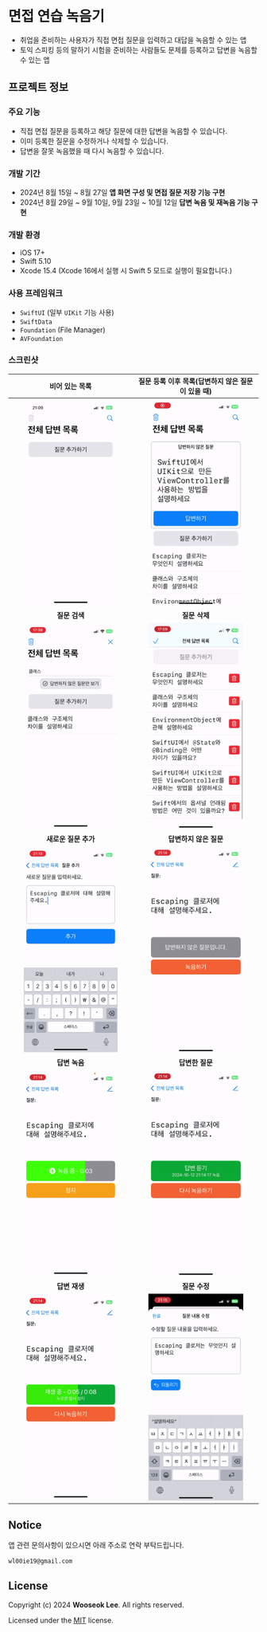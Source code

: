 # 면접 연습 녹음기

- 취업을 준비하는 사용자가 직접 면접 질문을 입력하고 대답을 녹음할 수 있는 앱
- 토익 스피킹 등의 말하기 시험을 준비하는 사람들도 문제를 등록하고 답변을 녹음할 수 있는 앱

## 프로젝트 정보
### 주요 기능
- 직접 면접 질문을 등록하고 해당 질문에 대한 답변을 녹음할 수 있습니다. 
- 이미 등록한 질문을 수정하거나 삭제할 수 있습니다. 
- 답변을 잘못 녹음했을 때 다시 녹음할 수 있습니다. 
### 개발 기간
- 2024년 8월 15일 ~ 8월 27일 **앱 화면 구성 및 면접 질문 저장 기능 구현**
- 2024년 8월 29일 ~ 9월 10일, 9월 23일 ~ 10월 12일 **답변 녹음 및 재녹음 기능 구현**
### 개발 환경
- iOS 17+
- Swift 5.10
- Xcode 15.4
  (Xcode 16에서 실행 시 Swift 5 모드로 실행이 필요합니다.)
### 사용 프레임워크
- `SwiftUI` (일부 `UIKit` 기능 사용)
- `SwiftData`
- `Foundation` (File Manager)
- `AVFoundation`
### 스크린샷

| **비어 있는 목록** | **질문 등록 이후 목록(답변하지 않은 질문이 있을 때)** |
| :---: | :---: |
| <img src="https://github.com/wl00ie19/InterviewRecorder/blob/main/Images/EmptyList.png?raw=true" width="80%"> | <img src="https://github.com/wl00ie19/InterviewRecorder/blob/main/Images/QuestionList.png?raw=true" width="80%"> | 
| **질문 검색** | **질문 삭제** |
| <img src="https://github.com/wl00ie19/InterviewRecorder/blob/main/Images/Search.png?raw=true" width="80%"> | <img src="https://github.com/wl00ie19/InterviewRecorder/blob/main/Images/DeleteList.png?raw=true" width="80%"> | 
| **새로운 질문 추가** | **답변하지 않은 질문** |
|<img src="https://github.com/wl00ie19/InterviewRecorder/blob/main/Images/NewQuestion.png?raw=true" width="80%">|<img src="https://github.com/wl00ie19/InterviewRecorder/blob/main/Images/UnansweredQuestion.png?raw=true" width="80%">|
| **답변 녹음** | **답변한 질문** |
|<img src="https://github.com/wl00ie19/InterviewRecorder/blob/main/Images/AnswerRecording.png?raw=true" width="80%">|<img src="https://github.com/wl00ie19/InterviewRecorder/blob/main/Images/AnsweredQuestion.png?raw=true" width="80%">|
| **답변 재생** | **질문 수정** |
|<img src="https://github.com/wl00ie19/InterviewRecorder/blob/main/Images/AnswerPlaying.png?raw=true" width="80%">|<img src="https://github.com/wl00ie19/InterviewRecorder/blob/main/Images/EditQuestion.png?raw=true" width="80%">|

## Notice
앱 관련 문의사항이 있으시면 아래 주소로 연락 부탁드립니다. 
```
wl00ie19@gmail.com
```

## License
Copyright (c) 2024 **Wooseok Lee**. All rights reserved.

Licensed under the [MIT](LICENSE) license.
